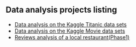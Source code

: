 ## Data analysis projects listing

<ul>
  <li><a href="https://vinaychuri.github.io/data-science/titanic.html" target="_blank">Data analysis on the Kaggle Titanic data sets </a>
  </li>
  <li><a href="https://vinaychuri.github.io/data-science/imdb_v1.html" target="_blank">Data analysis on the Kaggle Movie data sets </a>
  </li>
  <li><a href="https://vinaychuri.github.io/data-science/yelp_v1.html" target="_blank">Reviews analysis of a local restaurant(Phase1) </a>
  </li>
  
  
  
  
  
  
